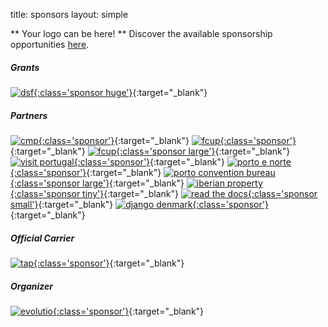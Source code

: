 title: sponsors
layout: simple

** Your logo can be here! ** Discover the available sponsorship opportunities [here](/sponsors/sponsorship/).

##### Grants

[![dsf](/static/images/sponsors/dsf.png){:class='sponsor huge'}](https://www.djangoproject.com/){:target="_blank"}

##### Partners

[![cmp](/static/images/sponsors/cmp.png){:class='sponsor'}](https://www.porto.pt/en){:target="_blank"} [![fcup](/static/images/sponsors/fcup.png){:class='sponsor'}](https://sigarra.up.pt/fcup/en/web_page.inicial){:target="_blank"} [![fcup](/static/images/sponsors/dcc.png){:class='sponsor large'}](https://www.dcc.fc.up.pt/site/){:target="_blank"} [![visit portugal](/static/images/sponsors/visitportugal.png){:class='sponsor'}](https://www.visitportugal.com/en){:target="_blank"} [![porto e norte](/static/images/sponsors/portoenorte.png){:class='sponsor'}](http://www.portoenorte.pt/en){:target="_blank"} [![porto convention bureau](/static/images/sponsors/pcb.png){:class='sponsor large'}](https://www.portocvb.com/){:target="_blank"} [![iberian property](/static/images/sponsors/ip.svg){:class='sponsor tiny'}](https://iberian.property/){:target="_blank"} [![read the docs](/static/images/sponsors/readthedocs.png){:class='sponsor small'}](https://readthedocs.org/){:target="_blank"} [![django denmark](/static/images/sponsors/djangodk.png){:class='sponsor'}](https://www.django-denmark.org/){:target="_blank"}

##### Official Carrier

[![tap](/static/images/sponsors/tap.svg){:class='sponsor'}](https://flytap.com/){:target="_blank"}

##### Organizer

[![evolutio](/static/images/sponsors/evolutio.png){:class='sponsor'}](https://evolutio.pt/){:target="_blank"}
